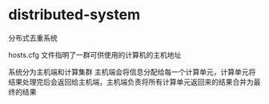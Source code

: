 distributed-system
==================
分布式去重系统


hosts.cfg 文件指明了一群可供使用的计算机的主机地址

系统分为主机端和计算集群
主机端会将信息分配给每一个计算单元，计算单元将结果处理完后会返回给主机端，主机端负责将所有计算单元返回来的结果合并为最终的结果
